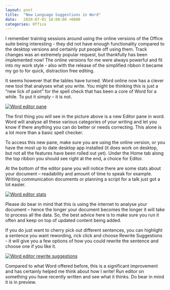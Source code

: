 ```yaml
---
layout: post
title:  "New Language Suggestions in Word"
date:   2020-07-01 18:00:00 +0000
categories: Office
---
```

I remember training sessions around using the online versions of the Office suite being interesting - they did not have enough functionality compared to the desktop versions and certainly put people off using them. Track changes was an extremely popular request, but thankfully has been implemented now! The online versions for me were always powerful and fit into my work style - also with the release of the simplified ribbon it became my go to for quick, distraction free editing.  

It seems however that the tables have turned. Word online now has a clever new tool that analyses what you write. You might be thinking this is just a “new lick of paint” for the spell check that has been a core of Word for a while. To put it simply – it is not.  

[![Word editor pane](https://harrytraynor.io/assets/word-editor.jpg)](/assets/word-editor.jpg) 

The first thing you will see in the picture above is a new Editor pane in word. Word will analyse all these various categories of your writing and let you know if there anything you can do better or needs correcting. This alone is a lot more than a basic spell checker. 

To access this new pane, make sure you are using the online version, or you have the most up to date desktop app installed (it does work on desktop, but not all the features have been rolled out yet). Under the Home tab along the top ribbon you should see right at the end, a choice for Editor.  

At the bottom of the editor pane you will notice there are some stats about your document – readability and amount of time to speak for example. Writing communication documents or planning a script for a talk just got a lot easier. 

[![Word editor stats](https://harrytraynor.io/assets/word-editor-stats.jpg)](/assets/word-editor-stats.jpg) 

Please do bear in mind that this is using the internet to analyse your document – hence the longer your document becomes the longer it will take to process all the data. So, the best advice here is to make sure you run it often and keep on top of updated content being added. 

If you do just want to cherry pick out different sentences, you can highlight a sentence you want rewording, rick click and choose Rewrite Suggestions - it will give you a few options of how you could rewrite the sentence and choose one if you like it.  

[![Word editor rewrite suggestions](https://harrytraynor.io/assets/word-editor-rewrite.jpg)](/assets/word-editor-rewrite.jpg) 

Compared to what Word offered before, this is a significant improvement and has certainly helped me think about how I write! Run editor on something you have recently written and see what it thinks. Do bear in mind it is in preview. 
